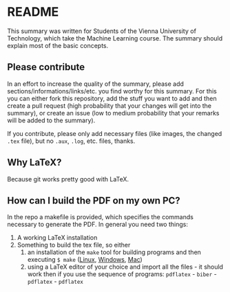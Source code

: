 # README

This summary was written for Students of the Vienna University of Technology, which take the Machine Learning course. 
The summary should explain most of the basic concepts.

## Please contribute

In an effort to increase the quality of the summary, please add sections/informations/links/etc. you find worthy for this summary. 
For this you can either fork this repository, add the stuff you want to add and then create a pull request (high probability that your changes will get into the summary),
or create an issue (low to medium probability that your remarks will be added to the summary).

If you contribute, please only add necessary files (like images, the changed `.tex` file), but no `.aux`, `.log`, etc. files, thanks.

## Why LaTeX?

Because git works pretty good with LaTeX.

## How can I build the PDF on my own PC?

In the repo a makefile is provided, which specifies the commands necessary to generate the PDF. In general you need two things:

1. A working LaTeX installation
2. Something to build the tex file, so either
    1. an installation of the `make` tool for building programs and then executing `$ make` ([Linux](https://askubuntu.com/questions/161104/how-do-i-install-make), [Windows](https://stackoverflow.com/questions/32127524/how-to-install-and-use-make-in-windows), [Mac](https://stackoverflow.com/questions/10265742/how-to-install-make-and-gcc-on-a-mac))
    2. using a LaTeX editor of your choice and import all the files - it should work then if you use the sequence of programs: `pdflatex` - `biber` - `pdflatex` - `pdflatex`
